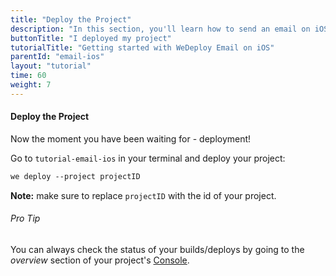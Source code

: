 ```yaml
---
title: "Deploy the Project"
description: "In this section, you'll learn how to send an email on iOS using the WeDeploy API Client."
buttonTitle: "I deployed my project"
tutorialTitle: "Getting started with WeDeploy Email on iOS"
parentId: "email-ios"
layout: "tutorial"
time: 60
weight: 7
---
```


#### Deploy the Project

Now the moment you have been waiting for - deployment!

Go to `tutorial-email-ios` in your terminal and deploy your project:

```xml
we deploy --project projectID
```

**Note:** make sure to replace `projectID` with the id of your project.

<aside>

###### <span class="icon-16-star"></span> Pro Tip

You can always check the status of your builds/deploys by going to the _overview_ section of your project's <a href="https://console.wedeploy.com" target="_blank">Console</a>.

</aside>


